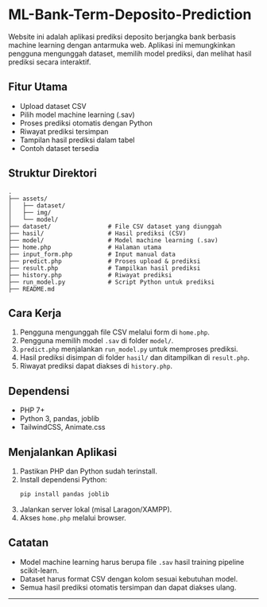 # ML-Bank-Term-Deposito-Prediction

Website ini adalah aplikasi prediksi deposito berjangka bank berbasis machine learning dengan antarmuka web. Aplikasi ini memungkinkan pengguna mengunggah dataset, memilih model prediksi, dan melihat hasil prediksi secara interaktif.

## Fitur Utama
- Upload dataset CSV
- Pilih model machine learning (.sav)
- Proses prediksi otomatis dengan Python
- Riwayat prediksi tersimpan
- Tampilan hasil prediksi dalam tabel
- Contoh dataset tersedia

## Struktur Direktori
```
.
├── assets/
│   ├── dataset/
│   ├── img/
│   └── model/
├── dataset/                # File CSV dataset yang diunggah
├── hasil/                  # Hasil prediksi (CSV)
├── model/                  # Model machine learning (.sav)
├── home.php                # Halaman utama
├── input_form.php          # Input manual data
├── predict.php             # Proses upload & prediksi
├── result.php              # Tampilkan hasil prediksi
├── history.php             # Riwayat prediksi
├── run_model.py            # Script Python untuk prediksi
├── README.md
```

## Cara Kerja
1. Pengguna mengunggah file CSV melalui form di `home.php`.
2. Pengguna memilih model `.sav` di folder `model/`.
3. `predict.php` menjalankan `run_model.py` untuk memproses prediksi.
4. Hasil prediksi disimpan di folder `hasil/` dan ditampilkan di `result.php`.
5. Riwayat prediksi dapat diakses di `history.php`.

## Dependensi
- PHP 7+
- Python 3, pandas, joblib
- TailwindCSS, Animate.css

## Menjalankan Aplikasi
1. Pastikan PHP dan Python sudah terinstall.
2. Install dependensi Python:
   ```powershell
   pip install pandas joblib
   ```
3. Jalankan server lokal (misal Laragon/XAMPP).
4. Akses `home.php` melalui browser.

## Catatan
- Model machine learning harus berupa file `.sav` hasil training pipeline scikit-learn.
- Dataset harus format CSV dengan kolom sesuai kebutuhan model.
- Semua hasil prediksi otomatis tersimpan dan dapat diakses ulang.

---



